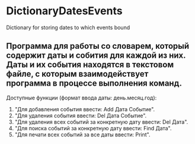 # DictionaryDatesEvents
Dictionary for storing dates to which events bound

Программа для работы со словарем, который содержит даты и собития для каждой из них.
Даты и их события находятся в текстовом файле, с которым взаимодействует программа в процессе выполнения команд.
---
Доступные функции (формат ввода даты: день.месяц.год):
1. "Для добавления события ввести: Add Дата Событие".
2. "Для удаления события ввести: Del Дата Событие".
3. "Для удаления всех событий за конкретную дату ввести: Del Дата".
4. "Для поиска событий за конкретную дату ввести: Find Дата".
5. "Для печати всех событий за все даты ввести: Print".
